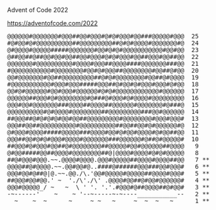 Advent of Code 2022

https://adventofcode.com/2022

<pre>
@@@@@@#@@@@@@@#@@@##@@#@@@#@#@#@@@#@@###@@@@@#@@@  25
#@#@@#@#@@@@@@@@@@##@@@@@@@@@##@#@#@@@@#@@@@@@@#@  24
@#@@@@#@@@@@#####@@@@@@@#@@#@#@#@@@@@@@@@@@#@@#@@  23
@##@@##@##@@#@@#@@##@@#@@@#@#@#@@@#@@##@@@#@@##@@  22
@@@@@@@#@@@@@@@@@@#@@@@#@@@##@@@@####@@@@@@@###@@  21
#@@@@@@@@@@@#@@@@@@@@#@@#@#@@@##@@@@@@@@#@@##@#@@  20
@@#@@@@@@@#@@##@@@@@@@@@##@#@#@@@@@@@@#@@##@#@@@@  19
#@@@@@@@@@@@#@@@#@@@#####@@@##@#@@#@#@@@#@@@#@#@@  18
@@#@#@@@@@@#@@#@@@#@@@@@@#@#@#@@@@@@@@@@@@#@@@@@@  17
@@@@@@##@@@#@#@@@@@@@@#@###@#@@@#@#@@@@#@@@@@@@@@  16
@@@#@@#@@@@@@@###@@@@##@@@@##@@@@@@#@@@@@@@#@###@  15
@@@@@@@@@@#@#@@@@#@@@@@@@@##@@@@@@@@@###@@#@@@@@@  14
##@@@##@#@#@#@#@@#@@##@@@@@@@@@#@@@@@@@@#@@@#@@@#  13
@@@##@@##@@@@@@@@@@#@@@@@@@@@@##@@##@@#@#@@@@@@#@  12
@#@@@#@@@@#####@@@@@###@@@@#@@#@#@@#@@@@#@#@@##@@  11
@@@##@@#@#@#@@@#@@@@#@@@@@@@###@@@@@@#@##@#@@@@@#  10
##@@@#@#@@@#@@##@#@@@@@@@@##@@@@@#@@#@@@@@@##@@@@   9
@#@@#####@@##@@@@#@@@@@@@@##@|@@@@#@@@@#@#@#@@@@@   8
##@#@@@#@@@.~~.@@@@#@@@@.@@@#@@@@@##@@@@#@@@@##@@   7 **
@@@@##@#@@@@.~~.@@#@@#@..####@######@@@###@@#@@@#   6 **
@@@#@@#@##@|@.~~.@@./\.'@@#@@@@@#@@@@@##@@@@#@@@#   5 **
##@@@#@@#@@.' ~  './\'./\' .@@@@#@@##@#@@#@@@@@@#   4 **
@@@#@@@@@_/ ~   ~  \ ' '. '.'.#@@@#@##@@@@##@#@@#   3 **
-~------'    ~    ~ '--~-----~-~----___________--   2 **
  ~    ~  ~      ~     ~ ~   ~     ~  ~  ~   ~      1 **
</pre>